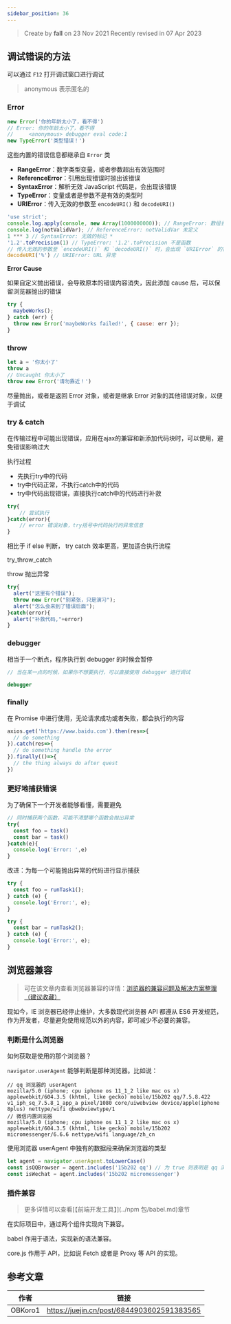 ```yaml
---
sidebar_position: 36
---
```


> Create by **fall** on 23 Nov 2021
> Recently revised in 07 Apr 2023

## 调试错误的方法

可以通过 `F12` 打开调试窗口进行调试

> anonymous 表示匿名的

### Error

```js
new Error('你的年龄太小了，看不得')
// Error: 你的年龄太小了，看不得
//     <anonymous> debugger eval code:1
new TypeError('类型错误！')
```

这些内置的错误信息都继承自 `Error` 类

- **RangeError**：数字类型变量，或者参数超出有效范围时
- **ReferenceError**：引用出现错误时抛出该错误
- **SyntaxError**：解析无效 JavaScript 代码是，会出现该错误
- **TypeError**：变量或者是参数不是有效的类型时
- **URIError**：传入无效的参数至 `encodeURI()` 和 `decodeURI()` 

```ts
'use strict';
console.log.apply(console, new Array(1000000000)); // RangeError: 数组长度无效
console.log(notValidVar); // ReferenceError: notValidVar 未定义
1 *** 3 // SyntaxError: 无效的标记 *
'1.2'.toPrecision(1) // TypeError: '1.2'.toPrecision 不是函数
// 传入无效的参数至 `encodeURI()` 和 `decodeURI()` 时，会出现 `URIError` 的错误提示：
decodeURI('%') // URIError: URL 异常
```

**Error Cause**

如果自定义抛出错误，会导致原本的错误内容消失，因此添加 cause 后，可以保留浏览器抛出的错误

```js
try {
  maybeWorks();
} catch (err) {
  throw new Error('maybeWorks failed!', { cause: err });
}
```

### throw

```js
let a = '你太小了'
throw a
// Uncaught 你太小了
throw new Error('请勿靠近！')
```

尽量抛出，或者是返回 Error 对象，或者是继承 Error 对象的其他错误对象，以便于调试

### try & catch

在传输过程中可能出现错误，应用在ajax的兼容和新添加代码块时，可以使用，避免错误影响过大

执行过程

- 先执行try中的代码
- try中代码正常，不执行catch中的代码
- try中代码出现错误，直接执行catch中的代码进行补救

```js
try{
    // 尝试执行
}catch(error){
    // error 错误对象，try括号中代码执行的异常信息
}
```

相比于 if else 判断， try catch 效率更高，更加适合执行流程

try_throw_catch

throw 抛出异常

```js
try{
  alert("这里有个错误");
  throw new Error("别紧张，只是演习");
  alert("怎么会来到了错误后面");
}catch(error){
  alert("补救代码,"+error)
}
```

### debugger

相当于一个断点，程序执行到 debugger 的时候会暂停

```js
// 当在某一点的时候，如果你不想要执行，可以直接使用 debugger 进行调试

debugger
```

### finally

在 Promise 中进行使用，无论请求成功或者失败，都会执行的内容

```js
axios.get('https://www.baidu.com').then(res=>{
  // do something
}).catch(res=>{
  // do something handle the error
}).finally(()=>{
  // the thing always do after quest
})
```

### 更好地捕获错误

为了确保下一个开发者能够看懂，需要避免

```js
// 同时捕获两个函数，可能不清楚哪个函数会抛出异常
try{
  const foo = task()
  const bar = task()
}catch(e){
  console.log('Error: ',e)
}
```

改进：为每一个可能抛出异常的代码进行显示捕获

```js
try {
  const foo = runTask1();
} catch (e) {
  console.log('Error:', e);
}

try {
  const bar = runTask2();
} catch (e) {
  console.log('Error:', e);
}
```

## 浏览器兼容

> 可在该文章内查看浏览器兼容的详情：[浏览器的兼容问题及解决方案整理（建议收藏）](https://juejin.cn/post/6972937716660961317)

现如今，IE 浏览器已经停止维护，大多数现代浏览器 API 都遵从 ES6 开发规范，作为开发者，尽量避免使用规范以外的内容，即可减少不必要的兼容。

### 判断是什么浏览器

如何获取是使用的那个浏览器？

`navigator.userAgent` 能够判断是那种浏览器。比如说：

```
// qq 浏览器的 userAgent
mozilla/5.0 (iphone; cpu iphone os 11_1_2 like mac os x) applewebkit/604.3.5 (khtml, like gecko) mobile/15b202 qq/7.5.8.422 v1_iph_sq_7.5.8_1_app_a pixel/1080 core/uiwebview device/apple(iphone 8plus) nettype/wifi qbwebviewtype/1
// 微信内置浏览器
mozilla/5.0 (iphone; cpu iphone os 11_1_2 like mac os x) applewebkit/604.3.5 (khtml, like gecko) mobile/15b202 micromessenger/6.6.6 nettype/wifi language/zh_cn
```

使用浏览器 userAgent 中独有的数据段来确保浏览器的类型

```js
let agent = navigator.userAgent.toLowerCase()
const isQQBrowser = agent.includes('15b202 qq') // 为 true 则表明是 qq 浏览器
const isWechat = agent.includes('15b202 micromessenger')
```

### 插件兼容

> 更多详情可以查看[【前端开发工具】](../npm 包/babel.md)章节

在实际项目中，通过两个组件实现向下兼容。

babel 作用于语法，实现新的语法兼容。

core.js 作用于 API，比如说 Fetch 或者是 Proxy 等 API 的实现。

## 参考文章

| 作者    | 链接                                       |
| ------- | ------------------------------------------ |
| OBKoro1 | https://juejin.cn/post/6844903602591383565 |

